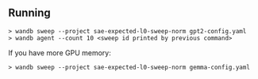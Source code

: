 ## Running

```
> wandb sweep --project sae-expected-l0-sweep-norm gpt2-config.yaml
> wandb agent --count 10 <sweep id printed by previous command>
```

If you have more GPU memory:

```
> wandb sweep --project sae-expected-l0-sweep-norm gemma-config.yaml
```
